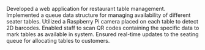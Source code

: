 Developed a web application for restaurant table management. 
Implemented a queue data structure for managing availability of different seater tables. 
Utilized a Raspberry Pi camera placed on each table to detect 2D barcodes. 
Enabled staff to scan QR codes containing the specific data to mark tables as available in system. 
Ensured real-time updates to the seating queue for allocating tables to customers.
